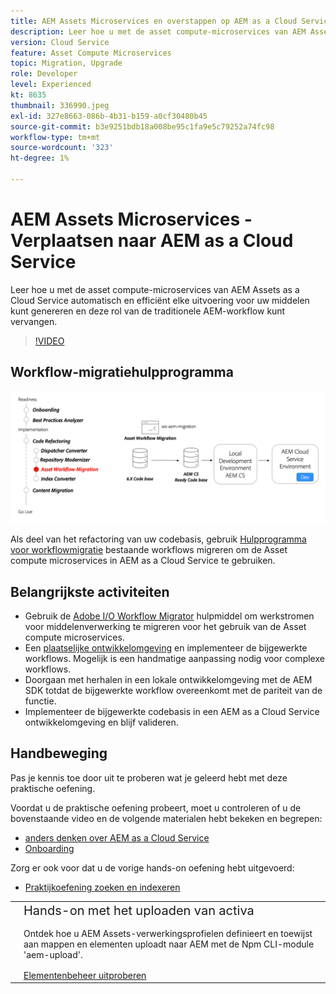 ```yaml
---
title: AEM Assets Microservices en overstappen op AEM as a Cloud Service
description: Leer hoe u met de asset compute-microservices van AEM Assets as a Cloud Service automatisch en efficiënt elke uitvoering voor uw middelen kunt genereren en deze rol van de traditionele AEM-workflow kunt vervangen.
version: Cloud Service
feature: Asset Compute Microservices
topic: Migration, Upgrade
role: Developer
level: Experienced
kt: 8635
thumbnail: 336990.jpeg
exl-id: 327e8663-086b-4b31-b159-a0cf30480b45
source-git-commit: b3e9251bdb18a008be95c1fa9e5c79252a74fc98
workflow-type: tm+mt
source-wordcount: '323'
ht-degree: 1%

---
```


# AEM Assets Microservices - Verplaatsen naar AEM as a Cloud Service

Leer hoe u met de asset compute-microservices van AEM Assets as a Cloud Service automatisch en efficiënt elke uitvoering voor uw middelen kunt genereren en deze rol van de traditionele AEM-workflow kunt vervangen.

>[!VIDEO](https://video.tv.adobe.com/v/336990?quality=12&learn=on)

## Workflow-migratiehulpprogramma

![De tool Asset Workflow Migration](./assets/asset-workflow-migration.png)

Als deel van het refactoring van uw codebasis, gebruik [Hulpprogramma voor workflowmigratie](https://experienceleague.adobe.com/docs/experience-manager-cloud-service/moving/refactoring-tools/asset-workflow-migration-tool.html) bestaande workflows migreren om de Asset compute microservices in AEM as a Cloud Service te gebruiken.

## Belangrijkste activiteiten

+ Gebruik de [Adobe I/O Workflow Migrator](https://github.com/adobe/aio-cli-plugin-aem-cloud-service-migration#command-aio-aem-migrationworkflow-migrator) hulpmiddel om werkstromen voor middelenverwerking te migreren voor het gebruik van de Asset compute microservices.
+ Een [plaatselijke ontwikkelomgeving](https://experienceleague.adobe.com/docs/experience-manager-learn/cloud-service/local-development-environment-set-up/overview.html) en implementeer de bijgewerkte workflows. Mogelijk is een handmatige aanpassing nodig voor complexe workflows.
+ Doorgaan met herhalen in een lokale ontwikkelomgeving met de AEM SDK totdat de bijgewerkte workflow overeenkomt met de pariteit van de functie.
+ Implementeer de bijgewerkte codebasis in een AEM as a Cloud Service ontwikkelomgeving en blijf valideren.

## Handbeweging

Pas je kennis toe door uit te proberen wat je geleerd hebt met deze praktische oefening.

Voordat u de praktische oefening probeert, moet u controleren of u de bovenstaande video en de volgende materialen hebt bekeken en begrepen:

+ [ anders denken over AEM as a Cloud Service](./introduction.md)
+ [Onboarding](./onboarding.md)

Zorg er ook voor dat u de vorige hands-on oefening hebt uitgevoerd:

+ [Praktijkoefening zoeken en indexeren](./search-and-indexing.md#hands-on-exercise)

<table style="border-width:0">
    <tr>
        <td style="width:150px">
            <a  rel="noreferrer"
                target="_blank"
                href="https://github.com/adobe/aem-cloud-engineering-video-series-exercises/tree/session8-assets#cloud-acceleration-bootcamp---session-8-assets-and-microservices"><img alt="Hands-on opslagplaats van GitHub" src="./assets/github.png"/>
            </a>        
        </td>
        <td style="width:100%;margin-bottom:1rem;">
            <div style="font-size:1.25rem;font-weight:400;">Hands-on met het uploaden van activa</div>
            <p style="margin:1rem 0">
                Ontdek hoe u AEM Assets-verwerkingsprofielen definieert en toewijst aan mappen en elementen uploadt naar AEM met de Npm CLI-module 'aem-upload'.
            </p>
            <a  rel="noreferrer"
                target="_blank"
                href="https://github.com/adobe/aem-cloud-engineering-video-series-exercises/tree/session8-assets#cloud-acceleration-bootcamp---session-8-assets-and-microservices" class="spectrum-Button spectrum-Button--primary spectrum-Button--sizeM">
                <span class="spectrum-Button-label has-no-wrap has-text-weight-bold">Elementenbeheer uitproberen</span>
            </a>
        </td>
    </tr>
</table>
